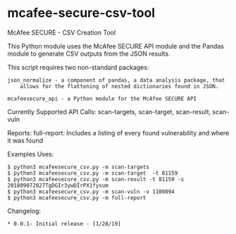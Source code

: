 # mcafee-secure-csv-tool

McAfee SECURE - CSV Creation Tool

This Python module uses the McAfee SECURE API module
and the Pandas module to generate CSV outputs from the JSON results.


This script requires two non-standard packages:

    json_normalize - a component of pandas, a data analysis package, that
        allows for the flattening of nested dictionaries found in JSON.
        
    mcafeesecure_api - a Python module for the McAfee SECURE API
    
Currently Supported API Calls:
    scan-targets, scan-target, scan-result, scan-vuln

Reports:
    full-report: Includes a listing of every found vulnerability and where it was found

Examples Uses:

    $ python3 mcafeesecure_csv.py -m scan-targets
    $ python3 mcafeesecure_csv.py -m scan-target  -t 81159
    $ python3 mcafeesecure_csv.py -m scan-result -t 81159 -s 201809072027TgDGIr3ywDIrPX1fysum
    $ python3 mcafeesecure_csv.py -m scan-vuln -v 1100894
    $ python3 mcafeesecure_csv.py -m full-report

Changelog:

    * 0.0.1- Initial release - [1/28/19]
